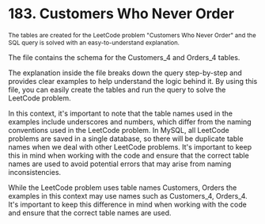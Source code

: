 # 183. Customers Who Never Order

<p style="font-size: 12px;">
The tables are created for the LeetCode problem "Customers Who Never Order" and the SQL query is solved with an easy-to-understand explanation.

The file contains the schema for the Customers_4 and Orders_4 tables.

The explanation inside the file breaks down the query step-by-step and provides clear examples to help understand the logic behind it. By using this file, you can easily create the tables and run the query to solve the LeetCode problem.

In this context, it's important to note that the table names used in the examples include underscores and numbers, which differ from the naming conventions used in the LeetCode problem. In MySQL, all LeetCode problems are saved in a single database, so there will be duplicate table names when we deal with other LeetCode problems. It's important to keep this in mind when working with the code and ensure that the correct table names are used to avoid potential errors that may arise from naming inconsistencies.

While the LeetCode problem uses table names Customers, Orders the examples in this context may use names such as Customers_4, Orders_4. It's important to keep this difference in mind when working with the code and ensure that the correct table names are used.

</p>
